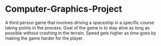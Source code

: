 # Computer-Graphics-Project
A third person game that involves driving a spaceship in a specific course taking points in the process. Goal of the game is to stay alive as long as possible without crashing in the terrain. Speed gets higher as time goes by making the game harder for the player.

